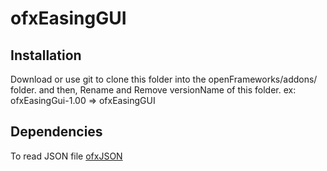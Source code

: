 # ofxEasingGUI

## Installation
Download or use git to clone this folder into the openFrameworks/addons/ folder.
and then, Rename and Remove versionName of this folder.
ex:
ofxEasingGui-1.00 => ofxEasingGUI

## Dependencies
To read JSON file
[ofxJSON](https://github.com/jeffcrouse/ofxJSON)
